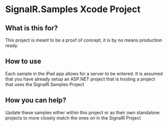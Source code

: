 # SignalR.Samples Xcode Project

## What is this for?
This project is meant to be a proof of concept, it is by no means production ready. 

## How to use
Each sample in the iPad app allows for a server to be entered.  It is assumed that you have already setup an ASP.NET project that is hosting a project that uses the SignalR.Samples Project

## How you can help?
Update these samples either within this project or as their own standalone projects to more closely match the ones on in the SignalR Project
